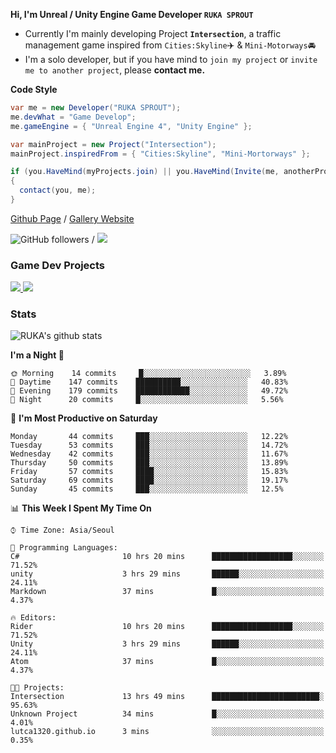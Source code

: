 **Hi, I'm Unreal / Unity Engine Game Developer `RUKA SPROUT`**

- Currently I'm mainly developing Project **`Intersection`**, a traffic management game inspired from `Cities:Skyline`✈️ & `Mini-Motorways`🚘
- I'm a solo developer, but if you have mind to `join my project` or `invite me to another project`, please **contact me.**

**Code Style**

```csharp
var me = new Developer("RUKA SPROUT");
me.devWhat = "Game Develop";
me.gameEngine = { "Unreal Engine 4", "Unity Engine" };
```

```csharp
var mainProject = new Project("Intersection");
mainProject.inspiredFrom = { "Cities:Skyline", "Mini-Mortorways" };

if (you.HaveMind(myProjects.join) || you.HaveMind(Invite(me, anotherProject)))
{
  contact(you, me);
}
```

[Github Page](https://lutca1320.github.io/) / [Gallery Website](https://rukasp.xyz/)

![GitHub followers](https://img.shields.io/github/followers/lutca1320?label=Follow&style=social) / [![](https://img.shields.io/badge/Gmail-lutca1320%40gmail.com-blue)](mailto:lutca1320@gmail.com)

### Game Dev Projects

<a href="https://github.com/lutca1320/Intersection">
  <img src="https://github-readme-stats.vercel.app/api/pin/?username=lutca1320&repo=Intersection" />
</a>
<a href="https://github.com/lutca1320/Together">
  <img src="https://github-readme-stats.vercel.app/api/pin/?username=lutca1320&repo=Together" />
</a>


### Stats

![RUKA's github stats](https://github-readme-stats.vercel.app/api?username=lutca1320&show_icons=true&include_all_commits=true&count_private=true&hide=contribs,prs)

<!--START_SECTION:waka-->
**I'm a Night 🦉** 

```text
🌞 Morning    14 commits     █░░░░░░░░░░░░░░░░░░░░░░░░   3.89% 
🌆 Daytime    147 commits    ██████████░░░░░░░░░░░░░░░   40.83% 
🌃 Evening    179 commits    ████████████░░░░░░░░░░░░░   49.72% 
🌙 Night      20 commits     █░░░░░░░░░░░░░░░░░░░░░░░░   5.56%

```
📅 **I'm Most Productive on Saturday** 

```text
Monday       44 commits     ███░░░░░░░░░░░░░░░░░░░░░░   12.22% 
Tuesday      53 commits     ███░░░░░░░░░░░░░░░░░░░░░░   14.72% 
Wednesday    42 commits     ███░░░░░░░░░░░░░░░░░░░░░░   11.67% 
Thursday     50 commits     ███░░░░░░░░░░░░░░░░░░░░░░   13.89% 
Friday       57 commits     ████░░░░░░░░░░░░░░░░░░░░░   15.83% 
Saturday     69 commits     ████░░░░░░░░░░░░░░░░░░░░░   19.17% 
Sunday       45 commits     ███░░░░░░░░░░░░░░░░░░░░░░   12.5%

```


📊 **This Week I Spent My Time On** 

```text
⌚︎ Time Zone: Asia/Seoul

💬 Programming Languages: 
C#                       10 hrs 20 mins      ██████████████████░░░░░░░   71.52% 
unity                    3 hrs 29 mins       ██████░░░░░░░░░░░░░░░░░░░   24.11% 
Markdown                 37 mins             █░░░░░░░░░░░░░░░░░░░░░░░░   4.37%

🔥 Editors: 
Rider                    10 hrs 20 mins      ██████████████████░░░░░░░   71.52% 
Unity                    3 hrs 29 mins       ██████░░░░░░░░░░░░░░░░░░░   24.11% 
Atom                     37 mins             █░░░░░░░░░░░░░░░░░░░░░░░░   4.37%

🐱‍💻 Projects: 
Intersection             13 hrs 49 mins      ████████████████████████░   95.63% 
Unknown Project          34 mins             █░░░░░░░░░░░░░░░░░░░░░░░░   4.01% 
lutca1320.github.io      3 mins              ░░░░░░░░░░░░░░░░░░░░░░░░░   0.35%

```


<!--END_SECTION:waka-->
